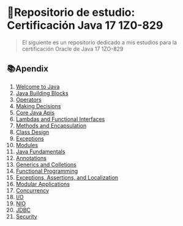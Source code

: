 # 📘Repositorio de estudio: Certificación Java 17 1Z0-829

> El siguiente es un repositorio dedicado a mis estudios para la certificación Oracle de Java 17 1ZO-829

## 📚Apendix

1. [Welcome to Java](Unit_1/unit1.md)
2. [Java Building Blocks](Unit_2/unit2.md)
3. [Operators](Unit_3/unit3.md)
4. [Making Decisions](Unit_4/unit4.md)
5. [Core Java Apis](Unit_5/unit5.md)
6. [Lambdas and Functional Interfaces](Unit_6/unit6.md)
7. [Methods and Encapsulation](Unit_7/unit7.md)
8. [Class Design](Unit_8/unit8.md)
9. [Exceptions](Unit_9/unit9.md)
10. [Modules](Unit_10/unit10.md)
12. [Java Fundamentals]()
13. [Annotations]()
14. [Generics and Colletions]()
15. [Functional Programming]()
16. [Exceptions, Assertions, and Localization]()
17. [Modular Applications]()
18. [Concurrency]()
19. [I/O]()
20. [NIO]()
21. [JDBC]()
22. [Security]()


